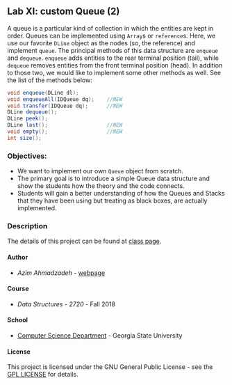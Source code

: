
  
## Lab XI: custom Queue (2)
A queue is a particular kind of collection in which the entities are kept in order. Queues can be implemented
using `Array`s or `reference`s. Here, we use our favorite `DLine` object as the nodes (so, the reference) and
implement `queue`. The principal methods of this data structure are `enqueue` and `dequeue`. `enqueue`  adds entities
to the rear terminal position (tail), while `dequeue` removes entities from the front terminal position (head).
In addition to those two, we would like to implement some other methods as well. See the list of the methods below:
  
```java
void enqueue(DLine dl);
void enqueueAll(IDQueue dq);	//NEW
void transfer(IDQueue dq);		//NEW
DLine dequeue();
DLine peek();
DLine last();					//NEW
void empty();					//NEW
int size();
```


### Objectives:
* We want to implement our own `Queue` object from scratch.
* The primary goal is to introduce a simple Queue data structure and show the students how the theory and the code connects.
* Students will gain a better understanding of how the Queues and Stacks that they have been using but treating as black boxes, are actually implemented.

### Description
The details of this project can be found at [class page](https://sites.google.com/view/azimahmadzadeh/teaching/data-structures-2720).

#### Author
* *Azim Ahmadzadeh* - [webpage](https://grid.cs.gsu.edu/~aahmadzadeh1/)
#### Course
* *Data Structures - 2720* - Fall 2018
#### School
* [Computer Science Department](https://www.cs.gsu.edu/) - Georgia State University
#### License
This project is licensed under the GNU General Public License - see the [GPL LICENSE](http://www.gnu.org/licenses/gpl.html) for details.




